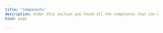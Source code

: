 ```yaml
---
title: 'Components'
description: Under this section you found all the components that can be extended using the **Platform** configuration variable.
kind: page

---
```


